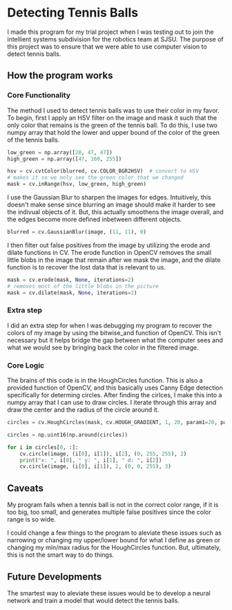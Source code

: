 # Detecting Tennis Balls

I made this program for my trial project when I was testing out to join
the intellient systems subdivision for the robotics team at SJSU. The purpose
of this project was to ensure that we were able to use computer vision to detect
tennis balls.

## How the program works

### Core Functionality

The method I used to detect tennis balls was to use their color in my favor.
To begin, first I apply an HSV filter on the image and mask it such that the
only color that remains is the green of the tennis ball. To do this, I use two
numpy array that hold the lower and upper bound of the color of the green of the
tennis balls.

```Python
low_green = np.array([28, 47, 47])
high_green = np.array([47, 160, 255])

hsv = cv.cvtColor(blurred, cv.COLOR_BGR2HSV)  # convert to HSV
# makes it so we only see the green color that we changed
mask = cv.inRange(hsv, low_green, high_green)
```

I use the Gaussian Blur to sharpen the images for edges. Intuitively, this
doesn't make sense since blurring an image should make it harder to see the
indivual objects of it. But, this actually smoothens the image overall, and the
edges become more defined inbetween different objects.

```Python
blurred = cv.GaussianBlur(image, (11, 11), 0)
```

I then filter out false positives from the image by utilizing the erode and
dilate functions in CV. The erode function in OpenCV removes the small little
blobs in the image that remain after we mask the image, and the dilate function
is to recover the lost data that is relevant to us.

```Python
mask = cv.erode(mask, None, iterations=2)
# removes most of the little blobs in the picture
mask = cv.dilate(mask, None, iterations=2)
```

### Extra step

I did an extra step for when I was debugging my program to recover the colors of
my image by using the bitwise_and function of OpenCV. This isn't necessary but
it helps bridge the gap between what the computer sees and what we would see
by bringing back the color in the filtered image.

### Core Logic

The brains of this code is in the HoughCircles function. This is also a provided
function of OpenCV, and this basically uses Canny Edge detection specifically
for determing circles. After finding the cirlces, I make this into a numpy
array that I can use to draw circles. I iterate through this array and draw the
center and the radius of the circle around it.

```Python
circles = cv.HoughCircles(mask, cv.HOUGH_GRADIENT, 1, 20, param1=20, param2=10, minRadius=0, maxRadius=100)

circles = np.uint16(np.around(circles))

for i in circles[0, :]:
    cv.circle(image, (i[0], i[1]), i[2], (0, 255, 255), 2)
    print("x: ", i[0], " y: ", i[1], " d: ", i[2])
    cv.circle(image, (i[0], i[1]), 2, (0, 0, 255), 3)
```

## Caveats

My program fails when a tennis ball is not in the correct color range, if it is
too big, too small, and generates multiple false positives since the color range
is so wide.

I could change a few things to the program to aleviate these issues such as
narrowing or changing my upper/lower bound for what I define as green or
changing my min/max radius for the HoughCircles function. But, ultimately, this
is not the smart way to do things.

## Future Developments

The smartest way to aleviate these issues would be to develop a neural network
and train a model that would detect the tennis balls.
